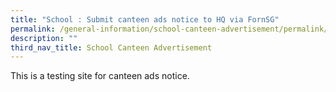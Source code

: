 ```yaml
---
title: "School : Submit canteen ads notice to HQ via FornSG"
permalink: /general-information/school-canteen-advertisement/permalink/
description: ""
third_nav_title: School Canteen Advertisement
---
```

This is a testing site for canteen ads notice.